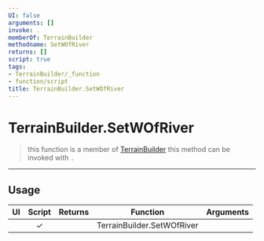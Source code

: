```yaml
---
UI: false
arguments: []
invoke: .
memberOf: TerrainBuilder
methodname: SetWOfRiver
returns: []
script: true
tags:
- TerrainBuilder/_function
- function/script
title: TerrainBuilder.SetWOfRiver
---
```

# TerrainBuilder.SetWOfRiver
> this function is a member of [TerrainBuilder](civ-6/lua/TerrainBuilder.md)
> this method can be invoked with `.`
-----
## Usage
|  UI | Script | Returns | Function | Arguments |
|:---:|:------:|-------:|:--------:|:---------|
| |✓||TerrainBuilder.SetWOfRiver||
